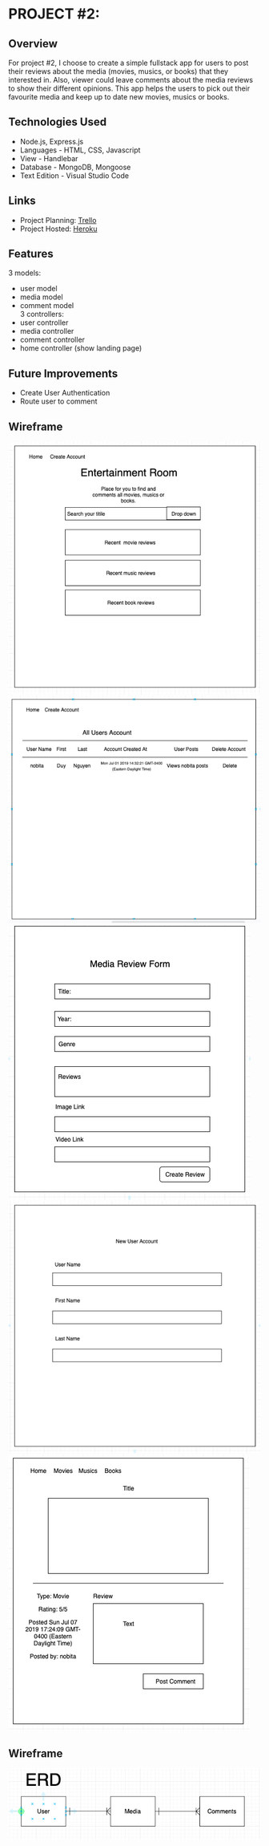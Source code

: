 # PROJECT #2: 

## Overview
For project #2, I choose to create a simple fullstack app for users to post their reviews about the media 
(movies, musics, or books) that they interested in. Also, viewer could leave comments about the media reviews to show their different opinions. This app helps the users to pick out their favourite media and keep up to date new movies, musics or books. 

## Technologies Used
- Node.js, Express.js
- Languages - HTML, CSS, Javascript
- View - Handlebar
- Database - MongoDB, Mongoose
- Text Edition - Visual Studio Code

## Links
- Project Planning:
<a href="https://trello.com/b/O6zDNUPA/entertainment-room" target="_blank">Trello</a>
- Project Hosted:
<a href="https://lit-chamber-33132.herokuapp.com/media" target="_blank">Heroku</a>

## Features
3 models:               
- user model            
- media model           
- comment model         
3 controllers:   
- user controller
- media controller
- comment controller
- home controller (show landing page)

## Future Improvements
- Create User Authentication
- Route user to comment

## Wireframe
![alt text](./images/mainpage.png "Wireframe Image")
![alt text](./images/alluserspage.png "Wireframe Image")
![alt text](./images/newreviewform.png "Wireframe Image")
![alt text](./images/newuserform.png "Wireframe Image")
![alt text](./images/reviewpage.png "Wireframe Image")

## Wireframe
![alt text](./images/ERD.png "Wireframe Image")